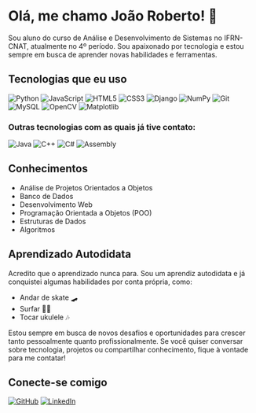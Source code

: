 # Olá, me chamo **João Roberto**! 👋

Sou aluno do curso de Análise e Desenvolvimento de Sistemas no IFRN-CNAT, atualmente no 4º período. Sou apaixonado por tecnologia e estou sempre em busca de aprender novas habilidades e ferramentas.

## Tecnologias que eu uso

![Python](https://img.shields.io/badge/Python-3776AB?style=flat-square&logo=python&logoColor=ffffff)
![JavaScript](https://img.shields.io/badge/JavaScript-F7DF1E?style=flat-square&logo=javascript&logoColor=000000)
![HTML5](https://img.shields.io/badge/HTML5-E34F26?style=flat-square&logo=html5&logoColor=ffffff)
![CSS3](https://img.shields.io/badge/CSS3-1572B6?style=flat-square&logo=css3&logoColor=ffffff)
![Django](https://img.shields.io/badge/Django-092E20?style=flat-square&logo=django&logoColor=white)
![NumPy](https://img.shields.io/badge/NumPy-013243?style=flat-square&logo=numpy&logoColor=white)
![Git](https://img.shields.io/badge/Git-F05032?style=flat-square&logo=git&logoColor=white)
![MySQL](https://img.shields.io/badge/MySQL-4479A1?style=flat-square&logo=mysql&logoColor=white)
![OpenCV](https://img.shields.io/badge/OpenCV-5C3EE8?style=flat-square&logo=opencv&logoColor=white)
![Matplotlib](https://img.shields.io/badge/Matplotlib-003B57?style=flat-square&logo=matplotlib&logoColor=white)

### Outras tecnologias com as quais já tive contato:
![Java](https://img.shields.io/badge/Java-007396?style=flat-square&logo=java&logoColor=ffffff) 
![C++](https://img.shields.io/badge/C++-00599C?style=flat-square&logo=c%2B%2B&logoColor=ffffff) 
![C#](https://img.shields.io/badge/C%23-239120?style=flat-square&logo=csharp&logoColor=white) 
![Assembly](https://img.shields.io/badge/Assembly-000000?style=flat-square&logo=undefined&logoColor=ffffff) 

## Conhecimentos

- Análise de Projetos Orientados a Objetos
- Banco de Dados
- Desenvolvimento Web
- Programação Orientada a Objetos (POO)
- Estruturas de Dados
- Algoritmos 

## Aprendizado Autodidata

Acredito que o aprendizado nunca para. Sou um aprendiz autodidata e já conquistei algumas habilidades por conta própria, como:

- Andar de skate 🛹
- Surfar 🏄🏻
- Tocar ukulele 🎶

Estou sempre em busca de novos desafios e oportunidades para crescer tanto pessoalmente quanto profissionalmente. Se você quiser conversar sobre tecnologia, projetos ou compartilhar conhecimento, fique à vontade para me contatar!

## Conecte-se comigo

[![GitHub](https://img.shields.io/badge/GitHub-000000?style=flat-square&logo=github&logoColor=white)](https://github.com/JoaoRobert0)
[![LinkedIn](https://img.shields.io/badge/LinkedIn-0077B5?style=flat-square&logo=linkedin&logoColor=white)](https://www.linkedin.com/in/jo%C3%A3o-roberto-535584314/)
